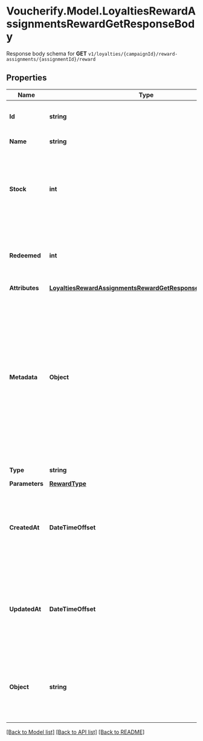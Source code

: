 # Voucherify.Model.LoyaltiesRewardAssignmentsRewardGetResponseBody
Response body schema for **GET** `v1/loyalties/{campaignId}/reward-assignments/{assignmentId}/reward`

## Properties

Name | Type | Description | Notes
------------ | ------------- | ------------- | -------------
**Id** | **string** | Unique reward ID, assigned by Voucherify. | [optional] 
**Name** | **string** | Reward name. | [optional] 
**Stock** | **int** | Configurable for **material rewards**. The number of units of the product that you want to share as reward. | [optional] 
**Redeemed** | **int** | Defines the number of already invoked (successful) reward redemptions.  | [optional] 
**Attributes** | [**LoyaltiesRewardAssignmentsRewardGetResponseBodyAttributes**](LoyaltiesRewardAssignmentsRewardGetResponseBodyAttributes.md) |  | [optional] 
**Metadata** | **Object** | The metadata object stores all custom attributes assigned to the reward. A set of key/value pairs that you can attach to a reward object. It can be useful for storing additional information about the reward in a structured format. | [optional] 
**Type** | **string** | Reward type. | [optional] 
**Parameters** | [**RewardType**](RewardType.md) |  | [optional] 
**CreatedAt** | **DateTimeOffset** | Timestamp representing the date and time when the reward was created. The value is shown in the ISO 8601 format. | [optional] 
**UpdatedAt** | **DateTimeOffset** | Timestamp representing the date and time when the reward was updated. The value is shown in the ISO 8601 format. | [optional] 
**Object** | **string** | The type of the object represented by the JSON. This object stores information about the reward. | [default to ObjectEnum.Reward]

[[Back to Model list]](../../README.md#documentation-for-models) [[Back to API list]](../../README.md#documentation-for-api-endpoints) [[Back to README]](../../README.md)

